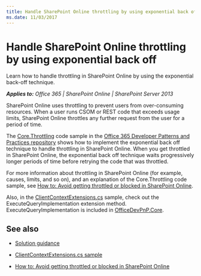 ```yaml
---
title: Handle SharePoint Online throttling by using exponential back off
ms.date: 11/03/2017
---
```

# Handle SharePoint Online throttling by using exponential back off

Learn how to handle throttling in SharePoint Online by using the exponential back-off technique. 
    
_**Applies to:** Office 365 | SharePoint Online | SharePoint Server 2013_

SharePoint Online uses throttling to prevent users from over-consuming resources. When a user runs CSOM or REST code that exceeds usage limits, SharePoint Online throttles any further request from the user for a period of time. 
    
The [Core.Throttling](https://github.com/SharePoint/PnP/tree/master/Samples/Core.Throttling) code sample in the [Office 365 Developer Patterns and Practices repository](https://github.com/SharePoint/PnP) shows how to implement the exponential back off technique to handle throttling in SharePoint Online. When you get throttled in SharePoint Online, the exponential back off technique waits progressively longer periods of time before retrying the code that was throttled.
    
For more information about throttling in SharePoint Online (for example, causes, limits, and so on), and an explanation of the Core.Throttling code sample, see [How to: Avoid getting throttled or blocked in SharePoint Online](https://msdn.microsoft.com/library/office/dn889829.aspx). 

Also, in the [ClientContextExtensions.cs](https://github.com/SharePoint/PnP/blob/dev/Samples/Core.Throttling/Core.Throttling/ClientContextExtensions.cs) sample, check out the ExecuteQueryImplementation extension method. ExecuteQueryImplementation is included in [OfficeDevPnP.Core](https://github.com/SharePoint/PnP-Sites-Core/tree/master/Core/OfficeDevPnP.Core).    

## See also
<a name="bk_addresources"> </a>

-  [Solution guidance](Office-365-development-patterns-and-practices-solution-guidance.md)
    
-  [ClientContextExtensions.cs sample](https://github.com/SharePoint/PnP/blob/dev/Samples/Core.Throttling/Core.Throttling/ClientContextExtensions.cs)
    
-  [How to: Avoid getting throttled or blocked in SharePoint Online](https://msdn.microsoft.com/library/office/dn889829.aspx)
